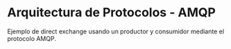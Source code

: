 # Arquitectura de Protocolos - AMQP

Ejemplo de direct exchange usando un productor y consumidor mediante el protocolo AMQP.
 